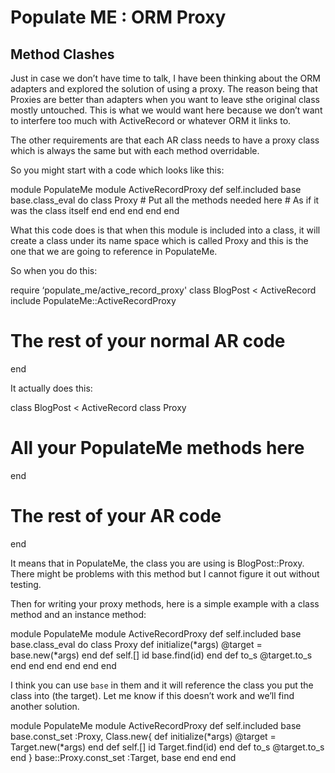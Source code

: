 Populate ME : ORM Proxy
=========================




Method Clashes
----------------





Just in case we don’t have time to talk, I have been thinking about the ORM adapters and explored the solution of using a proxy.
The reason being that Proxies are better than adapters when you want to leave sthe original class mostly untouched.
This is what we would want here because we don’t want to interfere too much with ActiveRecord or whatever ORM it links to.

The other requirements are that each AR class needs to have a proxy class which is always the same but with each method overridable.

So you might start with a code which looks like this:


module PopulateMe
 module ActiveRecordProxy
   def self.included base
     base.class_eval do
       class Proxy
         # Put all the methods needed here
         # As if it was the class itself
       end
     end
   end
 end
end


What this code does is that when this module is included into a class, it will create a class under its name space which is called Proxy and this is the one that we are going to reference in PopulateMe.

So when you do this:

require ‘populate_me/active_record_proxy'
class BlogPost < ActiveRecord
 include PopulateMe::ActiveRecordProxy
 # The rest of your normal AR code
end

It actually does this:

class BlogPost < ActiveRecord
 class Proxy
   # All your PopulateMe methods here
 end
 # The rest of your AR code
end

It means that in PopulateMe, the class you are using is BlogPost::Proxy.
There might be problems with this method but I cannot figure it out without testing.

Then for writing your proxy methods, here is a simple example with a class method and an instance method:


module PopulateMe
 module ActiveRecordProxy
   def self.included base
     base.class_eval do
       class Proxy
         def initialize(*args)
            @target = base.new(*args)
         end
         def self.[] id
           base.find(id)
         end
         def to_s
           @target.to_s
         end
       end
     end
   end
 end
end


I think you can use `base` in them and it will reference the class you put the class into (the target).
Let me know if this doesn’t work and we’ll find another solution.



module PopulateMe
module ActiveRecordProxy
  def self.included base
    base.const_set :Proxy, Class.new{
        def initialize(*args)
           @target = Target.new(*args)
        end
        def self.[] id
          Target.find(id)
        end
        def to_s
          @target.to_s
        end
    }
    base::Proxy.const_set :Target, base
  end
end
end